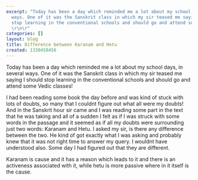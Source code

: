 ```yaml
---
excerpt: "Today has been a day which reminded me a lot about my school days, in several
  ways. One of it was the Sanskrit class in which my sir teased me saying I should
  stop learning in the conventional schools and should go and attend some Vedic classes!
  \r\n\r"
categories: []
layout: blog
title: Difference between Karanam and Hetu
created: 1330458456
---
```

Today has been a day which reminded me a lot about my school days, in several ways. One of it was the Sanskrit class in which my sir teased me saying I should stop learning in the conventional schools and should go and attend some Vedic classes! 

I had been reading some book the day before and was kind of stuck with lots of doubts, so many that I couldnt figure out what all were my doubts! And in the Sanskrit hour sir came and I was reading some part in the text that he was taking and all of a sudden I felt as if I was struck with some words in the passage and it seemed as if all my doubts were surrounding just two words: Karanam and Hetu. I asked my sir, is there any difference between the two. He kind of got exactly what I was asking and probably knew that it was not right time to answer my query. I wouldnt have understood also. Some day I had figured out that they are different. 

Karanam is cause and it has a reason which leads to it and there is an activeness associated with it, while hetu is more passive where in it itself is the cause.

